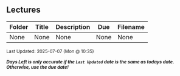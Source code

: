 ## Lectures

| Folder | Title | Description | Due | Filename |
|-----|-----|-----|-----|-----|
| None | None | None | None | None |

<sup>Last Updated: 2025-07-07 (Mon @ 10:35)</sup> 

<sup>***Days Left is only accurate if the `Last Updated` date is the same as todays date. Otherwise, use the due date!***</sup> 